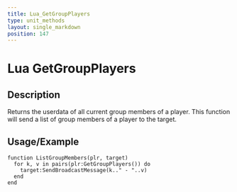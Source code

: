 ```yaml
---
title: Lua_GetGroupPlayers
type: unit_methods
layout: single_markdown
position: 147
---
```


# Lua GetGroupPlayers

## Description

Returns the userdata of all current group members of a player. This function will send a list of group members of a player to the target.

## Usage/Example

```
function ListGroupMembers(plr, target)
  for k, v in pairs(plr:GetGroupPlayers()) do
    target:SendBroadcastMessage(k.." - "..v)
  end
end
```
